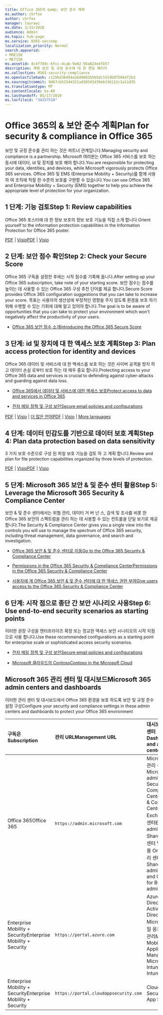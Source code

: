 ```yaml
---
title: Office 365의 &amp; 보안 준수 계획
ms.author: chrfox
author: chrfox
manager: laurawi
ms.date: 3/15/2018
audience: Admin
ms.topic: hub-page
ms.service: O365-seccomp
localization_priority: Normal
search.appverid:
- MOE150
- MET150
ms.assetid: dc4f704c-6fcc-4cab-9a02-95a824e4fb57
description: 계획 보안 및 규정 준수에 대 한 랜딩 페이지
ms.collection: M365-security-compliance
ms.openlocfilehash: c125bd36494e26d9603b565dc5154b975604f2b3
ms.sourcegitcommit: 9d67cb52544321a430343d39eb336112c1a11d35
ms.translationtype: MT
ms.contentlocale: ko-KR
ms.lasthandoff: 05/17/2019
ms.locfileid: "34157510"
---
```

# <a name="plan-for-security-amp-compliance-in-office-365"></a><span data-ttu-id="e9aff-103">Office 365의 &amp; 보안 준수 계획</span><span class="sxs-lookup"><span data-stu-id="e9aff-103">Plan for security &amp; compliance in Office 365</span></span>

<span data-ttu-id="e9aff-104">보안 및 규정 준수를 관리 하는 것은 파트너 관계입니다.</span><span class="sxs-lookup"><span data-stu-id="e9aff-104">Managing security and compliance is a partnership.</span></span> <span data-ttu-id="e9aff-105">Microsoft 여러분는 Office 365 서비스를 보호 하는 동시에 데이터, id 및 장치를 보호 해야 합니다.</span><span class="sxs-lookup"><span data-stu-id="e9aff-105">You are responsible for protecting your data, identities, and devices, while Microsoft vigorously protects Office 365 services.</span></span> <span data-ttu-id="e9aff-106">Office 365 및 EMS (Enterprise Mobility + Security)를 함께 사용 하 여 조직에 적절 한 수준의 보호를 구현할 수 있습니다.</span><span class="sxs-lookup"><span data-stu-id="e9aff-106">You can use Office 365 and Enterprise Mobility + Security (EMS) together to help you achieve the appropriate level of protection for your organization.</span></span>
  
## <a name="step-1-review-capabilities"></a><span data-ttu-id="e9aff-107">1 단계: 기능 검토</span><span class="sxs-lookup"><span data-stu-id="e9aff-107">Step 1: Review capabilities</span></span>

<span data-ttu-id="e9aff-108">Office 365 포스터에 대 한 정보 보호의 정보 보호 기능을 직접 소개 합니다.</span><span class="sxs-lookup"><span data-stu-id="e9aff-108">Orient yourself to the information protection capabilities in the Information Protection for Office 365 poster.</span></span> 
  
<span data-ttu-id="e9aff-109">[PDF](https://download.microsoft.com/download/2/3/D/23D91386-8349-4F7A-9470-FD5AED861F16/MSFT_cloud_architecture_informationprotection.pdf) | [Visio](https://download.microsoft.com/download/2/3/D/23D91386-8349-4F7A-9470-FD5AED861F16/MSFT_cloud_architecture_informationprotection.vsd)</span><span class="sxs-lookup"><span data-stu-id="e9aff-109">[PDF](https://download.microsoft.com/download/2/3/D/23D91386-8349-4F7A-9470-FD5AED861F16/MSFT_cloud_architecture_informationprotection.pdf) | [Visio](https://download.microsoft.com/download/2/3/D/23D91386-8349-4F7A-9470-FD5AED861F16/MSFT_cloud_architecture_informationprotection.vsd)</span></span>
  
## <a name="step-2-check-your-secure-score"></a><span data-ttu-id="e9aff-110">2 단계: 보안 점수 확인</span><span class="sxs-lookup"><span data-stu-id="e9aff-110">Step 2: Check your Secure Score</span></span>

<span data-ttu-id="e9aff-111">Office 365 구독을 설정한 후에는 시작 점수를 기록해 둡니다.</span><span class="sxs-lookup"><span data-stu-id="e9aff-111">After setting up your Office 365 subscription, take note of your starting score.</span></span> <span data-ttu-id="e9aff-112">보안 점수는 점수를 높이는 데 사용할 수 있는 Office 365 구성 추천 단어를 제공 합니다.</span><span class="sxs-lookup"><span data-stu-id="e9aff-112">Secure Score provides Office 365 configuration suggestions that you can take to increase your score.</span></span> <span data-ttu-id="e9aff-113">목표는 사용자의 생산성에 부정적인 영향을 주지 않도록 환경을 보호 하기 위해 수행할 수 있는 기회에 대해 알고 있어야 합니다.</span><span class="sxs-lookup"><span data-stu-id="e9aff-113">The goal is to be aware of opportunities that you can take to protect your environment which won't negatively affect the productivity of your users.</span></span>
  
- [<span data-ttu-id="e9aff-114">Office 365 보안 점수 소개</span><span class="sxs-lookup"><span data-stu-id="e9aff-114">Introducing the Office 365 Secure Score</span></span>](microsoft-secure-score.md)
    
## <a name="step-3-plan-access-protection-for-identity-and-devices"></a><span data-ttu-id="e9aff-115">3 단계: id 및 장치에 대 한 액세스 보호 계획</span><span class="sxs-lookup"><span data-stu-id="e9aff-115">Step 3: Plan access protection for identity and devices</span></span>

<span data-ttu-id="e9aff-116">Office 365 데이터 및 서비스에 대 한 액세스를 보호 하는 것은 사이버 공격을 방지 하 고 데이터 손실 로부터 보호 하는 데 매우 중요 합니다.</span><span class="sxs-lookup"><span data-stu-id="e9aff-116">Protecting access to your Office 365 data and services is crucial to defending against cyber-attacks and guarding against data loss.</span></span>
  
- [<span data-ttu-id="e9aff-117">Office 365에서 데이터 및 서비스에 대한 액세스 보호</span><span class="sxs-lookup"><span data-stu-id="e9aff-117">Protect access to data and services in Office 365</span></span>](protect-access-to-data-and-services.md)
    
- [<span data-ttu-id="e9aff-118">전자 메일 정책 및 구성 보안</span><span class="sxs-lookup"><span data-stu-id="e9aff-118">Secure email policies and configurations</span></span>](https://docs.microsoft.com/microsoft-365/enterprise/secure-email-recommended-policies)
    
<span data-ttu-id="e9aff-119">[PDF](https://go.microsoft.com/fwlink/p/?linkid=841656) | [Visio](https://go.microsoft.com/fwlink/p/?linkid=841657) | [더 많은 언어](https://www.microsoft.com/download/details.aspx?id=55032)</span><span class="sxs-lookup"><span data-stu-id="e9aff-119">[PDF](https://go.microsoft.com/fwlink/p/?linkid=841656) | [Visio](https://go.microsoft.com/fwlink/p/?linkid=841657) | [More languages](https://www.microsoft.com/download/details.aspx?id=55032)</span></span>
  
## <a name="step-4-plan-data-protection-based-on-data-sensitivity"></a><span data-ttu-id="e9aff-120">4 단계: 데이터 민감도를 기반으로 데이터 보호 계획</span><span class="sxs-lookup"><span data-stu-id="e9aff-120">Step 4: Plan data protection based on data sensitivity</span></span>

<span data-ttu-id="e9aff-121">3 가지 보호 수준으로 구성 된 파일 보호 기능을 검토 하 고 계획 합니다.</span><span class="sxs-lookup"><span data-stu-id="e9aff-121">Review and plan for file protection capabilities organized by three levels of protection.</span></span>
  
<span data-ttu-id="e9aff-122">[PDF](http://download.microsoft.com/download/7/8/9/789645A5-BD10-4541-BC33-F8D1EFF5E911/MSFT_cloud_architecture_O365%20file%20protection.pdf) | [Visio](http://download.microsoft.com/download/7/8/9/789645A5-BD10-4541-BC33-F8D1EFF5E911/MSFT_cloud_architecture_O365%20file%20protection.vsdx)</span><span class="sxs-lookup"><span data-stu-id="e9aff-122">[PDF](http://download.microsoft.com/download/7/8/9/789645A5-BD10-4541-BC33-F8D1EFF5E911/MSFT_cloud_architecture_O365%20file%20protection.pdf) | [Visio](http://download.microsoft.com/download/7/8/9/789645A5-BD10-4541-BC33-F8D1EFF5E911/MSFT_cloud_architecture_O365%20file%20protection.vsdx)</span></span>
  
## <a name="step-5-leverage-the-microsoft-365-security-amp-compliance-center"></a><span data-ttu-id="e9aff-123">5 단계: Microsoft 365 보안 &amp; 및 준수 센터 활용</span><span class="sxs-lookup"><span data-stu-id="e9aff-123">Step 5: Leverage the Microsoft 365 Security &amp; Compliance Center</span></span>

<span data-ttu-id="e9aff-124">보안 &amp; 및 준수 센터에서는 위협 관리, 데이터 거 버 넌 스, 검색 및 조사를 비롯 한 Office 365 보안의 스펙트럼을 관리 하는 데 사용할 수 있는 컨트롤을 단일 보기로 제공 합니다.</span><span class="sxs-lookup"><span data-stu-id="e9aff-124">The Security &amp; Compliance Center gives you a single view into the controls you will use to manage the spectrum of Office 365 security, including threat management, data governance, and search and investigation.</span></span> 
  
- [<span data-ttu-id="e9aff-125">Office 365 보안 &amp; 및 준수 센터로 이동</span><span class="sxs-lookup"><span data-stu-id="e9aff-125">Go to the Office 365 Security &amp; Compliance Center</span></span>](go-to-the-securitycompliance-center.md)
    
- [<span data-ttu-id="e9aff-126">Permissions in the Office 365 Security &amp; Compliance Center</span><span class="sxs-lookup"><span data-stu-id="e9aff-126">Permissions in the Office 365 Security &amp; Compliance Center</span></span>](permissions-in-the-security-and-compliance-center.md)
    
- [<span data-ttu-id="e9aff-127">사용자에 게 Office 365 보안 &amp; 및 준수 센터에 대 한 액세스 권한 부여</span><span class="sxs-lookup"><span data-stu-id="e9aff-127">Give users access to the Office 365 Security &amp; Compliance Center</span></span>](grant-access-to-the-security-and-compliance-center.md)
    
## <a name="step-6-use-end-to-end-security-scenarios-as-starting-points"></a><span data-ttu-id="e9aff-128">6 단계: 시작 점으로 종단 간 보안 시나리오 사용</span><span class="sxs-lookup"><span data-stu-id="e9aff-128">Step 6: Use end-to-end security scenarios as starting points</span></span>

<span data-ttu-id="e9aff-129">이러한 권장 구성을 엔터프라이즈 확장 또는 정교한 액세스 보안 시나리오의 시작 지점으로 사용 합니다.</span><span class="sxs-lookup"><span data-stu-id="e9aff-129">Use these recommended configurations as a starting point for enterprise scale or sophisticated access security scenarios.</span></span>
  
- [<span data-ttu-id="e9aff-130">전자 메일 정책 및 구성 보안</span><span class="sxs-lookup"><span data-stu-id="e9aff-130">Secure email policies and configurations</span></span>](https://docs.microsoft.com/microsoft-365/enterprise/secure-email-recommended-policies)
    
- [<span data-ttu-id="e9aff-131">Microsoft 클라우드의 Contoso</span><span class="sxs-lookup"><span data-stu-id="e9aff-131">Contoso in the Microsoft Cloud</span></span>](http://aka.ms/cloudarchcontoso)
    
## <a name="microsoft-365-admin-centers-and-dashboards"></a><span data-ttu-id="e9aff-132">Microsoft 365 관리 센터 및 대시보드</span><span class="sxs-lookup"><span data-stu-id="e9aff-132">Microsoft 365 admin centers and dashboards</span></span>

<span data-ttu-id="e9aff-133">이러한 관리 센터 및 대시보드에서 Office 365 환경을 보호 하도록 보안 및 규정 준수 설정 구성</span><span class="sxs-lookup"><span data-stu-id="e9aff-133">Configure your security and compliance settings in these admin centers and dashboards to protect your Office 365 environment</span></span>
  
|<span data-ttu-id="e9aff-134">**구독은**</span><span class="sxs-lookup"><span data-stu-id="e9aff-134">**Subscription**</span></span>|<span data-ttu-id="e9aff-135">**관리 URL**</span><span class="sxs-lookup"><span data-stu-id="e9aff-135">**Management URL**</span></span>|<span data-ttu-id="e9aff-136">**대시보드 및 관리 센터**</span><span class="sxs-lookup"><span data-stu-id="e9aff-136">**Dashboards and admin centers**</span></span>|
|:-----|:-----|:-----|
|<span data-ttu-id="e9aff-137">Office 365</span><span class="sxs-lookup"><span data-stu-id="e9aff-137">Office 365</span></span>  <br/> |`https://admin.microsoft.com`  <br/> | <span data-ttu-id="e9aff-138">Microsoft 365 관리 센터</span><span class="sxs-lookup"><span data-stu-id="e9aff-138">Microsoft 365 admin center</span></span>  <br/>  <span data-ttu-id="e9aff-139">Security &amp; Compliance Center</span><span class="sxs-lookup"><span data-stu-id="e9aff-139">Security &amp; Compliance Center</span></span>  <br/>  <span data-ttu-id="e9aff-140">Exchange 관리 센터</span><span class="sxs-lookup"><span data-stu-id="e9aff-140">Exchange admin center</span></span>  <br/>  <span data-ttu-id="e9aff-141">SharePoint 관리 센터 및 비즈니스용 OneDrive 관리 센터</span><span class="sxs-lookup"><span data-stu-id="e9aff-141">SharePoint admin center and OneDrive for Business admin center</span></span>  <br/> |
|<span data-ttu-id="e9aff-142">Enterprise Mobility + Security</span><span class="sxs-lookup"><span data-stu-id="e9aff-142">Enterprise Mobility + Security</span></span>  <br/> |`https://portal.azure.com`  <br/> | <span data-ttu-id="e9aff-143">Azure Active Directory</span><span class="sxs-lookup"><span data-stu-id="e9aff-143">Azure Active Directory</span></span>  <br/>  <span data-ttu-id="e9aff-144">Microsoft 모바일 응용 프로그램 관리</span><span class="sxs-lookup"><span data-stu-id="e9aff-144">Microsoft Mobile Application Management</span></span>  <br/>  <span data-ttu-id="e9aff-145">Microsoft Intune</span><span class="sxs-lookup"><span data-stu-id="e9aff-145">Microsoft Intune</span></span>  <br/> |
|<span data-ttu-id="e9aff-146">Enterprise Mobility + Security</span><span class="sxs-lookup"><span data-stu-id="e9aff-146">Enterprise Mobility + Security</span></span>  <br/> |`https://portal.cloudappsecurity.com`  <br/> | <span data-ttu-id="e9aff-147">Cloud App Security</span><span class="sxs-lookup"><span data-stu-id="e9aff-147">Cloud App Security</span></span>  <br/> |
   

